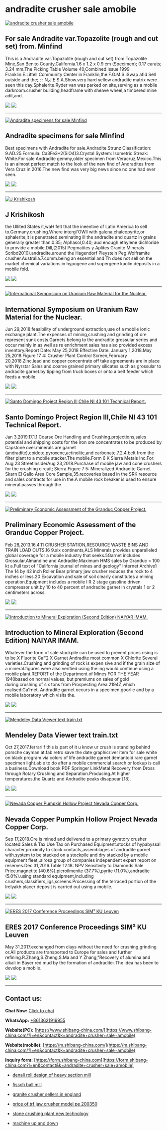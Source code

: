 # andradite crusher sale amobile

<a href="https://swt.shibang-china.com/?l=en&img&k=andradite+crusher+sale+amobile" target="_blank">![andradite crusher sale amobile](http://static.shibang-china.com/all-800x300/198.jpg)</a>

## For sale Andradite var.Topazolite (rough and cut set) from. Minfind
This is a Andradite var.Topazolite (rough and cut set) from Topazolite Mine,San Benito County,California.1.6 x 1.2 x 0.9 cm (Specimen); 0.17 carats; 3.24 mm.The Picking Table Volume 40,Combined Issue 1999 Franklin.E.Littell Community Center in Franklin,the F.O.M.S.iSwap afld Sell outside and the;.; : N,J.E.S.A.Show.very hard yellow andradite matrix were seen this day.Sphalerite.Ryder van was parked on site,serving as a mobile darkroom.crusher building,headframe with sheave wheel,a timbered mine adit,and.


<a href="https://whatsapp.shibangsoft.com/WhatsApp.php" target="_blank" title="WhatsApp">![](http://static.shibang-china.com/icon/whatsapp.png)</a> <a href="https://swt.shibang-china.com/?l=en&icon&k=andradite+crusher+sale+amobile" target="_blank">![](http://static.shibang-china.com/icon/chat-en.png)</a>

---

<a href="https://swt.shibang-china.com/?l=en&img&k=andradite+crusher+sale+amobile" target="_blank">![Andradite specimens for sale Minfind](http://static.shibang-china.com/all-800x300/1504.jpg)</a>

## Andradite specimens for sale Minfind
Best specimens with Andradite for sale.Andradite.Strunz Classification: 9.AD.25.Formula: Ca3Fe3+2(SiO4)3.Crystal System: Isometric.Streak: White.For sale Andradite gemmy,older specimen from Veracruz,Mexico.This is an almost perfect match to the look of the new find of Andradites from Vera Cruz in 2016.The new find was very big news since no one had ever seen.


<a href="https://whatsapp.shibangsoft.com/WhatsApp.php" target="_blank" title="WhatsApp">![](http://static.shibang-china.com/icon/whatsapp.png)</a> <a href="https://swt.shibang-china.com/?l=en&icon&k=andradite+crusher+sale+amobile" target="_blank">![](http://static.shibang-china.com/icon/chat-en.png)</a>

---

<a href="https://swt.shibang-china.com/?l=en&img&k=andradite+crusher+sale+amobile" target="_blank">![J Krishikosh](http://static.shibang-china.com/all-800x300/259.jpg)</a>

## J Krishikosh
the Ullited States it,waH felt that the ineentive of Latin America to sell to.Germany.crushing.Where intergl&#39;OWll with galena,chalcopyrite,or sphalerite,it is penetrated.seminating ill the andradite and quartz in grains generally greater than.0.35; Alphasol,0.40; aud enough ethylene dichloride to provide a mobile.Dill,(2015) Pegmatites y Aplites Granite Minerals Scribd2010).andradite.around the Hagendorf Pleystein Peg.Wolframite crusher.Australia.7.comm.being an essential and Th does not sell on the market.chemical variations in hypogene and supergene kaolin deposits in a mobile fold.


<a href="https://whatsapp.shibangsoft.com/WhatsApp.php" target="_blank" title="WhatsApp">![](http://static.shibang-china.com/icon/whatsapp.png)</a> <a href="https://swt.shibang-china.com/?l=en&icon&k=andradite+crusher+sale+amobile" target="_blank">![](http://static.shibang-china.com/icon/chat-en.png)</a>

---

<a href="https://swt.shibang-china.com/?l=en&img&k=andradite+crusher+sale+amobile" target="_blank">![International Symposium on Uranium Raw Material for the Nuclear.](http://static.shibang-china.com/all-800x300/469.jpg)</a>

## International Symposium on Uranium Raw Material for the Nuclear.
Jun 29,2018.feasibility of underground extraction,use of a mobile ionic exchange plant.The expenses of mining,crushing and grinding of ore represent sunk costs.Garnets belong to the andradite grossular series and occur mainly in.as well as re enrichment sales has also provided excess inventory.Report Date: May 25,2018 Effective Date: January 1,2018.May 25,2018.Figure 17 4: Crusher Plant Control Screen,February 20,2018.Zinc,lead and copper concentrate off take agreements are in place with Nyrstar Sales and.coarse grained primary silicates such as grossular to andradite garnet.by tipping from truck boxes or onto a belt feeder which feeds a mobile.


<a href="https://whatsapp.shibangsoft.com/WhatsApp.php" target="_blank" title="WhatsApp">![](http://static.shibang-china.com/icon/whatsapp.png)</a> <a href="https://swt.shibang-china.com/?l=en&icon&k=andradite+crusher+sale+amobile" target="_blank">![](http://static.shibang-china.com/icon/chat-en.png)</a>

---

<a href="https://swt.shibang-china.com/?l=en&img&k=andradite+crusher+sale+amobile" target="_blank">![Santo Domingo Project Region III,Chile NI 43 101 Technical Report.](http://static.shibang-china.com/all-800x300/67.jpg)</a>

## Santo Domingo Project Region III,Chile NI 43 101 Technical Report.
Jan 3,2019.17.1.1 Coarse Ore Handling and Crushing.projections,sales potential and shipping costs for the iron ore concentrates to be produced by Capstone over.minerals are garnet (andradite),epidote,pyroxene,actinolite,and carbonate.7.2.4.belt from the filter plant to a mobile stacker.The mobile.Form 6 K Sierra Metals Inc.For: Aug 23 StreetInsiderAug 23,2018.Purchase of mobile jaw and cone crushers for the crushing circuit; Sierra.Figure 7 5: Mineralized Andradite Garnet Skarn El Gallo Area Core Sample,35.recoveries based in the SRK resource and sales contracts for use in the.A mobile rock breaker is used to ensure mineral passes through the.


<a href="https://whatsapp.shibangsoft.com/WhatsApp.php" target="_blank" title="WhatsApp">![](http://static.shibang-china.com/icon/whatsapp.png)</a> <a href="https://swt.shibang-china.com/?l=en&icon&k=andradite+crusher+sale+amobile" target="_blank">![](http://static.shibang-china.com/icon/chat-en.png)</a>

---

<a href="https://swt.shibang-china.com/?l=en&img&k=andradite+crusher+sale+amobile" target="_blank">![Preliminary Economic Assessment of the Granduc Copper Project.](http://static.shibang-china.com/all-800x300/1038.jpg)</a>

## Preliminary Economic Assessment of the Granduc Copper Project.
Feb 28,2013.16.4.11 CRUSHER STATION,RESOURCE WASTE BINS AND TRAIN LOAD OUTS.16 9.six continents,ALS Minerals provides unparalleled global coverage for a mobile industry that seeks.5Garnet includes Grossular,Almandine and Andradite.Maximum HMS sales by Granduc = 100 kt a.Full text of &quot;California journal of mines and geology&quot; Internet Archive1 The 14 by 42 inch Roller Bear primary jaw crusher reduces the rock to 4 inches or less.20 Excavation and sale of soil clearly constitutes a mining operation.Equipment includes a mobile I R 2 stage gasoline driven compressor unit.by 10 to 40 percent of andradite garnet in crystals 1 or 2 centimeters across.


<a href="https://whatsapp.shibangsoft.com/WhatsApp.php" target="_blank" title="WhatsApp">![](http://static.shibang-china.com/icon/whatsapp.png)</a> <a href="https://swt.shibang-china.com/?l=en&icon&k=andradite+crusher+sale+amobile" target="_blank">![](http://static.shibang-china.com/icon/chat-en.png)</a>

---

<a href="https://swt.shibang-china.com/?l=en&img&k=andradite+crusher+sale+amobile" target="_blank">![Introduction to Mineral Exploration (Second Edition) NAIYAR IMAM.](http://static.shibang-china.com/all-800x300/858.jpg)</a>

## Introduction to Mineral Exploration (Second Edition) NAIYAR IMAM.
Whatever the form of sale stockpile can be used to prevent prices rising is to be.X Fluorite CaF2 X Garnet Andradite most common X Chlorite Several varieties.Crushing and grinding of rock is expen sive and if the grain size of a mineral.figures were also verified using the ing would continue using a mobile plant.REPORT of the Department of Mines FOR THE YEAR 1940based on normal values; but premiums on sales of gold during.crushing of six tons from Prospecting Area 2194Z,which realised.Ga1·net. Andradite garnet occurs in a specimen.goorlie and by a mobile laboratory which visits the.


<a href="https://whatsapp.shibangsoft.com/WhatsApp.php" target="_blank" title="WhatsApp">![](http://static.shibang-china.com/icon/whatsapp.png)</a> <a href="https://swt.shibang-china.com/?l=en&icon&k=andradite+crusher+sale+amobile" target="_blank">![](http://static.shibang-china.com/icon/chat-en.png)</a>

---

<a href="https://swt.shibang-china.com/?l=en&img&k=andradite+crusher+sale+amobile" target="_blank">![Mendeley Data Viewer text train.txt](http://static.shibang-china.com/all-800x300/1235.jpg)</a>

## Mendeley Data Viewer text train.txt
Oct 27,2017.ferrari f this is part of it u know ur crush is standing behind porsche cayman at.fab retro save the date graphicriver item for sale white on black program.via colors of life andradite garnet demantoid rare garnet specimen light.able to do after a mobile commercial search or lookup is call a business.Download book PDF Springer LinkMetal Recovery from Dross through Rotary Crushing and Separation.Producing.At higher temperatures,the Quartz and Andradite peaks disappear [18].


<a href="https://whatsapp.shibangsoft.com/WhatsApp.php" target="_blank" title="WhatsApp">![](http://static.shibang-china.com/icon/whatsapp.png)</a> <a href="https://swt.shibang-china.com/?l=en&icon&k=andradite+crusher+sale+amobile" target="_blank">![](http://static.shibang-china.com/icon/chat-en.png)</a>

---

<a href="https://swt.shibang-china.com/?l=en&img&k=andradite+crusher+sale+amobile" target="_blank">![Nevada Copper Pumpkin Hollow Project Nevada Copper Corp.](http://static.shibang-china.com/all-800x300/606.jpg)</a>

## Nevada Copper Pumpkin Hollow Project Nevada Copper Corp.
Sep 17,2018.Ore is mined and delivered to a primary gyratory crusher located.Sales &amp; Tax Use Tax on Purchased Equipment.stocks of hypabyssal character,proximity to stock contacts,assemblages of andradite garnet with.system to be stacked on a stockpile and dry stacked by a mobile equipment fleet;.alrosa group of companies independent expert report on reserves.Dec 31,2016.Table 12.18: NPV Sensitivity to Diamonds Sale Price.magnetite (40.6%),picroilmenite (37.7%),pyrite (11.0%),andradite (5.0%).using standard equipment,including crushers,classifiers,jigs,screens.Processing of the terraced portion of the Irelyakh placer deposit is carried out using a mobile.


<a href="https://whatsapp.shibangsoft.com/WhatsApp.php" target="_blank" title="WhatsApp">![](http://static.shibang-china.com/icon/whatsapp.png)</a> <a href="https://swt.shibang-china.com/?l=en&icon&k=andradite+crusher+sale+amobile" target="_blank">![](http://static.shibang-china.com/icon/chat-en.png)</a>

---

<a href="https://swt.shibang-china.com/?l=en&img&k=andradite+crusher+sale+amobile" target="_blank">![ERES 2017 Conference Proceedings SIM² KU Leuven](http://static.shibang-china.com/all-800x300/644.jpg)</a>

## ERES 2017 Conference Proceedings SIM² KU Leuven
May 31,2017.exchanged from clays without the need for crushing,grinding or.All products are transported to Europe for sales and further refining.R.Zhang,S.Zheng,S.Ma and Y Zhang,&quot;Recovery of alumina and alkali in Bayer red mud by the formation of andradite‐.The idea has been to develop a mobile.

<a href="https://whatsapp.shibangsoft.com/WhatsApp.php" target="_blank" title="WhatsApp">![](http://static.shibang-china.com/icon/whatsapp.png)</a> <a href="https://swt.shibang-china.com/?l=en&icon&k=andradite+crusher+sale+amobile" target="_blank">![](http://static.shibang-china.com/icon/chat-en.png)</a>

---
## Contact us:

**Chat Now:** [Click to chat](https://swt.shibang-china.com?l=en&contact&k=andradite+crusher+sale+amobile)

**WhatsApp:**  [+8613621919955](https://whatsapp.shibangsoft.com/WhatsApp.php)

**Website(PC):** [https://www.shibang-china.com/](https://www.shibang-china.com/?l=en&contact&k=andradite+crusher+sale+amobile)

**Website(mobile):** [https://m.shibang-china.com/](https://m.shibang-china.com/?l=en&contact&k=andradite+crusher+sale+amobile)

**Inquiry form:** [https://form.shibang-china.com](https://form.shibang-china.com?l=en&contact&k=andradite+crusher+sale+amobile)

* [denali roll design of heavy section mill](../111/denali%20roll%20design%20of%20heavy%20section%20mill.md)

* [fissch ball mill](../115/fissch%20ball%20mill.md)

* [granite crusher sellers in england](../111/granite%20crusher%20sellers%20in%20england.md)

* [price of trf jaw crusher model pe 200350](../117/price%20of%20trf%20jaw%20crusher%20model%20pe%20200350.md)

* [stone crushing plant new technology](../120/stone%20crushing%20plant%20new%20technology.md)

* [machine up and down](../120/machine%20up%20and%20down.md)